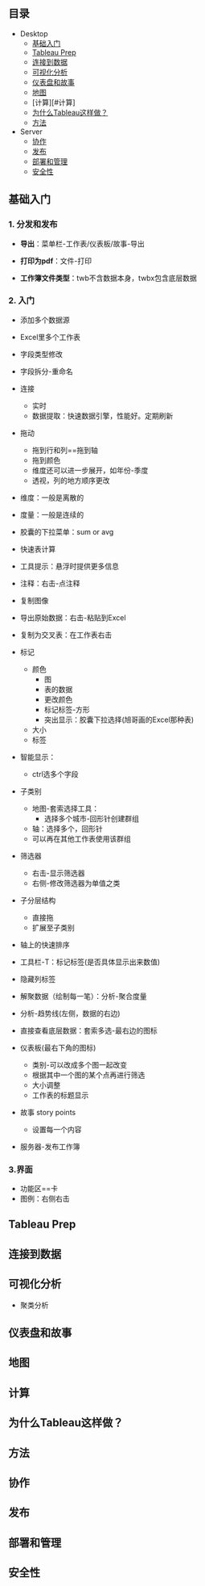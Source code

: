 ## 目录

- Desktop
  - [基础入门](#基础入门)
  - [Tableau Prep](#Tableau-Prep)
  - [连接到数据](#连接到数据)
  - [可视化分析](#可视化分析)
  - [仪表盘和故事](#仪表盘和故事)
  - [地图](#地图)
  - [计算][#计算]
  - [为什么Tableau这样做？](#为什么Tableau这样做？)
  - [方法](#方法)
- Server
  - [协作](#协作)
  - [发布](#发布)
  - [部署和管理](#部署和管理)
  - [安全性](#安全性)



## 基础入门

### 1. 分发和发布

- **导出**：菜单栏-工作表/仪表板/故事-导出

- **打印为pdf**：文件-打印
- **工作簿文件类型**：twb不含数据本身，twbx包含底层数据

### 2. 入门

- 添加多个数据源
- Excel里多个工作表

- 字段类型修改
- 字段拆分-重命名
- 连接
  - 实时
  - 数据提取：快速数据引擎，性能好。定期刷新
- 拖动
  - 拖到行和列==拖到轴
  - 拖到颜色
  - 维度还可以进一步展开，如年份-季度
  - 透视，列的地方顺序更改
- 维度：一般是离散的
- 度量：一般是连续的
- 胶囊的下拉菜单：sum or avg
- 快速表计算
- 工具提示：悬浮时提供更多信息
- 注释：右击-点注释
- 复制图像
- 导出原始数据：右击-粘贴到Excel
- 复制为交叉表：在工作表右击
- 标记
  - 颜色
    - 图
    - 表的数据
    - 更改颜色
    - 标记标签-方形
    - 突出显示：胶囊下拉选择(旭哥画的Excel那种表)
  - 大小
  - 标签
- 智能显示：
  - ctrl选多个字段
- 子类别
  - 地图-套索选择工具：
    - 选择多个城市-回形针创建群组
  - 轴：选择多个，回形针
  - 可以再在其他工作表使用该群组
- 筛选器
  - 右击-显示筛选器
  - 右侧-修改筛选器为单值之类
- 子分层结构
  - 直接拖
  - 扩展至子类别
- 轴上的快速排序
- 工具栏-T：标记标签(是否具体显示出来数值)
- 隐藏列标签
- 解聚数据（绘制每一笔）：分析-聚合度量
- 分析-趋势线(左侧，数据的右边)
- 直接查看底层数据：套索多选-最右边的图标
- 仪表板(最右下角的图标)
  - 类别-可以改成多个图一起改变
  - 根据其中一个图的某个点再进行筛选
  - 大小调整
  - 工作表的标题显示
- 故事 story points
  - 设置每一个内容
- 服务器-发布工作簿

### 3.界面

- 功能区==卡
- 图例：右侧右击

## Tableau Prep

## 连接到数据

## 可视化分析

- 聚类分析

## 仪表盘和故事

## 地图

## 计算

## 为什么Tableau这样做？

## 方法

## 协作

## 发布

## 部署和管理

## 安全性
